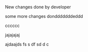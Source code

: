 New changes done by developer

some more changes dondddddddeddd


cccccc


jajajajaj

ajdaajds
fs
s
df
sd
d
c
